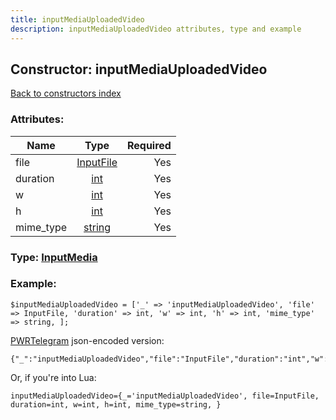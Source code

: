 ```yaml
---
title: inputMediaUploadedVideo
description: inputMediaUploadedVideo attributes, type and example
---
```

## Constructor: inputMediaUploadedVideo  
[Back to constructors index](index.md)



### Attributes:

| Name     |    Type       | Required |
|----------|:-------------:|---------:|
|file|[InputFile](../types/InputFile.md) | Yes|
|duration|[int](../types/int.md) | Yes|
|w|[int](../types/int.md) | Yes|
|h|[int](../types/int.md) | Yes|
|mime\_type|[string](../types/string.md) | Yes|



### Type: [InputMedia](../types/InputMedia.md)


### Example:

```
$inputMediaUploadedVideo = ['_' => 'inputMediaUploadedVideo', 'file' => InputFile, 'duration' => int, 'w' => int, 'h' => int, 'mime_type' => string, ];
```  

[PWRTelegram](https://pwrtelegram.xyz) json-encoded version:

```
{"_":"inputMediaUploadedVideo","file":"InputFile","duration":"int","w":"int","h":"int","mime_type":"string"}
```


Or, if you're into Lua:  


```
inputMediaUploadedVideo={_='inputMediaUploadedVideo', file=InputFile, duration=int, w=int, h=int, mime_type=string, }

```


